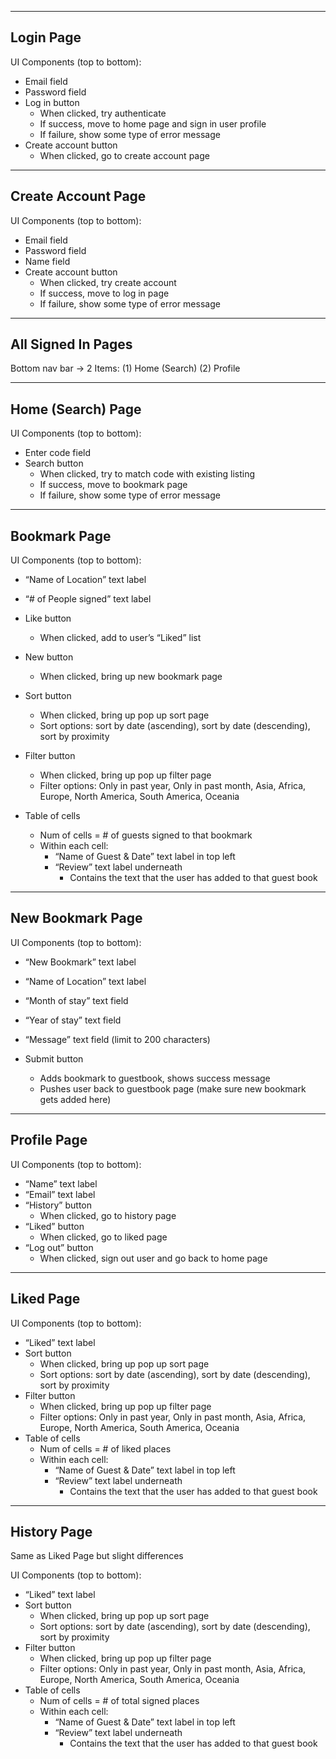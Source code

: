 ---------------------------------
Login Page
---------------------------------

UI Components (top to bottom):
- Email field
- Password field
- Log in button
    - When clicked, try authenticate
    - If success, move to home page and sign in user profile
    - If failure, show some type of error message
- Create account button
    - When clicked, go to create account page

---------------------------------
Create Account Page
---------------------------------

UI Components (top to bottom):
- Email field
- Password field
- Name field
- Create account button
    - When clicked, try create account
    - If success, move to log in page
    - If failure, show some type of error message

---------------------------------
All Signed In Pages
---------------------------------

Bottom nav bar -> 2 Items:   (1) Home (Search)   (2) Profile

---------------------------------
Home (Search) Page
---------------------------------

UI Components (top to bottom):
- Enter code field
- Search button
    - When clicked, try to match code with existing listing
    - If success, move to bookmark page
    - If failure, show some type of error message

---------------------------------
Bookmark Page
---------------------------------

UI Components (top to bottom):
- “Name of Location” text label
- “# of People signed” text label

- Like button
    - When clicked, add to user’s “Liked” list
- New button
    - When clicked, bring up new bookmark page

- Sort button
    - When clicked, bring up pop up sort page
    - Sort options: sort by date (ascending), sort by date (descending), sort by proximity
- Filter button
    - When clicked, bring up pop up filter page
    - Filter options: Only in past year, Only in past month, Asia, Africa, Europe, North America, South America, Oceania

- Table of cells
    - Num of cells = # of guests signed to that bookmark
    - Within each cell:
        - “Name of Guest & Date” text label in top left
        - “Review” text label underneath
            - Contains the text that the user has added to that guest book

---------------------------------
New Bookmark Page
---------------------------------

UI Components (top to bottom):
- “New Bookmark” text label
- “Name of Location” text label

- “Month of stay” text field
- “Year of stay” text field
- “Message” text field (limit to 200 characters)

- Submit button
    - Adds bookmark to guestbook, shows success message
    - Pushes user back to guestbook page (make sure new bookmark gets added here)

---------------------------------
Profile Page
---------------------------------

UI Components (top to bottom):
- “Name” text label
- “Email” text label
- “History” button
    - When clicked, go to history page
- “Liked” button
    - When clicked, go to liked page
- “Log out” button
    - When clicked, sign out user and go back to home page

---------------------------------
Liked Page
---------------------------------

UI Components (top to bottom):
- “Liked” text label
- Sort button
    - When clicked, bring up pop up sort page
    - Sort options: sort by date (ascending), sort by date (descending), sort by proximity
- Filter button
    - When clicked, bring up pop up filter page
    - Filter options: Only in past year, Only in past month, Asia, Africa, Europe, North America, South America, Oceania
- Table of cells
    - Num of cells = # of liked places
    - Within each cell:
        - “Name of Guest & Date” text label in top left
        - “Review” text label underneath
            - Contains the text that the user has added to that guest book

---------------------------------
History Page
---------------------------------

Same as Liked Page but slight differences

UI Components (top to bottom):
- “Liked” text label
- Sort button
    - When clicked, bring up pop up sort page
    - Sort options: sort by date (ascending), sort by date (descending), sort by proximity
- Filter button
    - When clicked, bring up pop up filter page
    - Filter options: Only in past year, Only in past month, Asia, Africa, Europe, North America, South America, Oceania
- Table of cells
    - Num of cells = # of total signed places
    - Within each cell:
        - “Name of Guest & Date” text label in top left
        - “Review” text label underneath
            - Contains the text that the user has added to that guest book
